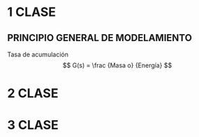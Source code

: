 # 1 CLASE
## PRINCIPIO GENERAL DE MODELAMIENTO

 Tasa de acumulación $$ G(s) = \frac {Masa o} {Energía} $$
































































































# 2 CLASE














































































# 3 CLASE

